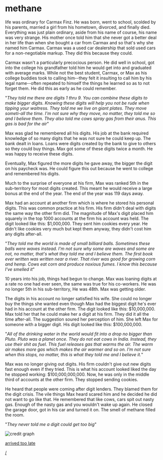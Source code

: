 # methane 

life was ordinary for Carmax Finz.  He was born, went to school, scolded by his parents, married a girl from his hometown, divorced, and finally died.  Everything was just plain ordinary, aside from his name of course, his name was very strange.  His mother once told him that she never got a better deal in her life than when she bought a car from Carmax and so that's why she named him Carmax.  Carmax was a used car dealership that sold used cars for a non-negotiable markup.  They did this because they could. 

Carmax wasn't a particularly precocious person.  He did well in school, got into the college his grandfather told him he would get into and graduated with average marks.  While not the best student, Carmax, or Max as his college buddies took to calling him--they felt it insulting to call him by his legal name--often repeated to himself the things he learned so as to not forget them.  He did this as early as he could remember.  

"*They told me there are digits 1 thru 9.  You can combine these digits to make bigger digits.  Knowing these digits will help you not be rude when tipping your waitress.  They told me we live on giant plates.  They move someti-all the time. I'm not sure why they move, no matter, they told me so and I believe them.  They also told me cows spray gas from their anus.  This gas is bad for the air*"

Max was glad he remembered all his digits.  His job at the bank required knowledge of so many digits that he was not sure he could keep up.  The bank dealt in loans.  Loans were digits created by the bank to give to others so they could buy things.  Max got some of these digits twice a month.  He was happy to receive these digits.  

Eventually, Max figured the more digits he gave away, the bigger the digit on his paycheck was.  He could figure this out because he went to college and remembered his digits.  

Much to the surprise of everyone at his firm, Max was ranked 5th in the sub-territory for most digits created.  This meant he would receive a large bonus at the end of the year.  The end of the year was 119 days away.

Max had an account at another firm which is where he stored his personal digits.  This was common practice at his firm.  His firm didn't deal with digits the same way the other firm did.  The magnitude of Max's digit placed him squarely in the top 1000 accounts at the firm his account was held. The digit looked like this: $1,000,000. They sent him cookies every year.  He didn't like cookies very much but kept them anyway, they didn't cost him any digits after-all.

"*They told me the world is made of small billiard balls.  Sometimes these balls were waves instead.  I'm not sure why some are waves and some are not, no matter, that's what they told me and I believe them.  The first book ever written was written near a river.  That river was good for growing corn and hemp. Cows eat corn and produce noxious fumes.  I know this because I've smelled it*"

10 years into his job, things had begun to change.  Max was loaning digits at a rate no one had ever seen, the same was true for his co-workers.  He was no longer 5th in his sub-territory, He was 48th.  Max was getting older.  

The digits in his account no longer satisfied his wife.  She could no longer buy the things she wanted even though Max had the biggest digit he's ever had in his account at the other firm.  The digit looked like this:  $10,000,000.  Max told her that he could make her a digit at his firm.  They did it all the time after-all.  The suggestion soured her perception of him.  She left Max for someone with a bigger digit.  His digit looked like this: $100,000,000.

"*All of the drinking water in the world would fit into a drop no bigger than Pluto. Pluto was a planet once. They do not eat cows in India.  Instead, they use their shit as fuel. This fuel releases gas that warms the air.  The warm air makes more gas which makes the air warmer and so on.   I'm not sure when this stops, no matter, this is what they told me and I believe it.*"

Max was no longer giving out digits.  His firm couldn't give out new digits fast enough even if they tried.  This is what his account looked liked the day he stopped working: $100,000,000,000.  Now, he was only in the middle third of accounts at the other firm.  They stopped sending cookies.  

He heard that people were coming after digit lenders.  They blamed them for the digit crisis.  The vile things Max heard scared him and he decided he did not want to go like that.  He remembered that like cows, cars spit out nasty gas.  Enough of the nasty gas and you wouldn't wake up again.  He closed the garage door, got in his car and turned it on.  The smell of methane filled the room.

"*They never told me a digit could get too big*"

![credit graph](../../bank_credit.png)

[arrived too late](/blog/)

[/](/)

